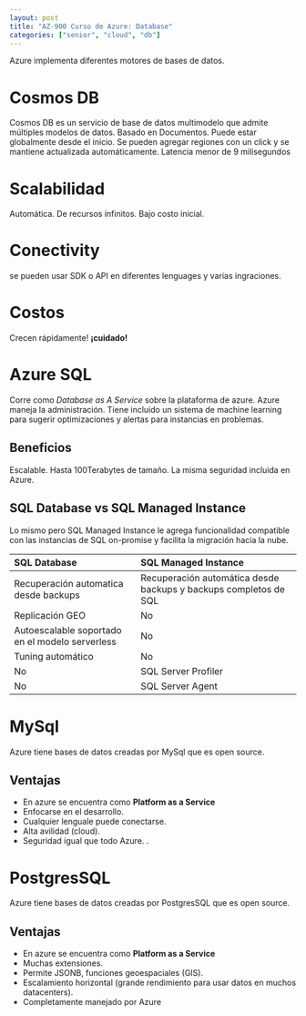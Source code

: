 ```yaml
---
layout: post
title: "AZ-900 Curso de Azure: Database"
categories: ["senior", "cloud", "db"]
---
```


Azure implementa diferentes motores de bases de datos<!--more-->.

# Cosmos DB

Cosmos DB es un servicio de base de datos multimodelo que admite múltiples modelos de datos. Basado en Documentos.
Puede estar globalmente desde el inicio. Se pueden agregar regiones con un click y se mantiene actualizada automáticamente. Latencia menor de 9 milisegundos

# Scalabilidad

Automática. De recursos infinitos. Bajo costo inicial.

# Conectivity

se pueden usar SDK o API en diferentes lenguages y varias ingraciones.

# Costos

Crecen rápidamente! **¡cuidado!**

# Azure SQL

Corre como _Database as A Service_ sobre la plataforma de azure. Azure maneja la administración. Tiene incluido un sistema de machine learning para sugerir optimizaciones y alertas para instancias en problemas.

## Beneficios

Escalable. Hasta 100Terabytes de tamaño. La misma seguridad incluida en Azure.

## SQL Database vs SQL Managed Instance

Lo mismo pero SQL Managed Instance le agrega funcionalidad compatible con las instancias de SQL on-promise y facilita la migración hacia la nube.

| SQL Database                                    | SQL Managed Instance                                             |
| :---------------------------------------------- | :--------------------------------------------------------------- |
| Recuperación automatica desde backups           | Recuperación automática desde backups y backups completos de SQL |
| Replicación GEO                                 | No                                                               |
| Autoescalable soportado en el modelo serverless | No                                                               |
| Tuning automático                               | No                                                               |
| No                                              | SQL Server Profiler                                              |
| No                                              | SQL Server Agent                                                 |

# MySql

Azure tiene bases de datos creadas por MySql que es open source.

## Ventajas

- En azure se encuentra como **Platform as a Service**
- Enfocarse en el desarrollo.
- Cualquier lenguale puede conectarse.
- Alta avilidad (cloud).
- Seguridad igual que todo Azure.
  .

# PostgresSQL

Azure tiene bases de datos creadas por PostgresSQL que es open source.

## Ventajas

- En azure se encuentra como **Platform as a Service**
- Muchas extensiones.
- Permite JSONB, funciones geoespaciales (GIS).
- Escalamiento horizontal (grande rendimiento para usar datos en muchos datacenters).
- Completamente manejado por Azure
